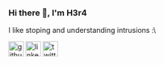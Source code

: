 ### Hi there 👋, I'm H3r4

I like stoping and understanding intrusions :\

[<img src='https://cdn.jsdelivr.net/npm/simple-icons@3.0.1/icons/github.svg' alt='github' height='30'>](https://github.com/th1l1n4)  [<img src='https://cdn.jsdelivr.net/npm/simple-icons@3.0.1/icons/linkedin.svg' alt='linkedin' height='30'>](https://www.linkedin.com/in/thilina-herath/)  [<img src='https://cdn.jsdelivr.net/npm/simple-icons@3.0.1/icons/twitter.svg' alt='twitter' height='30'>](https://x.com/h3r4x0?s=21&t=_vIszPeEPJDORO0ni1iKhw)  
